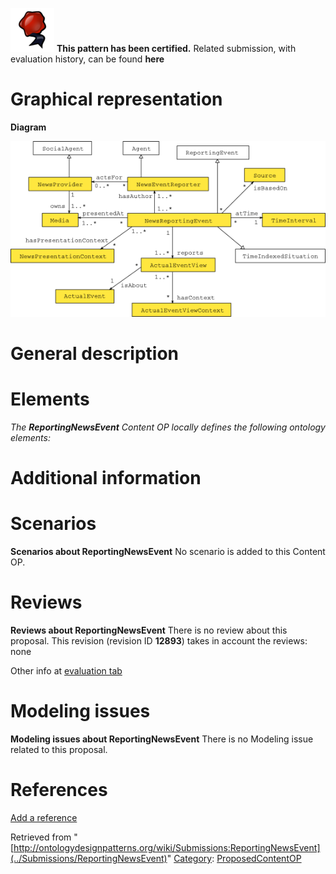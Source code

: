 [![](../images/thumb/b/b5/Certified.png/70px-Certified.png)](../Image/Certified.png "Certified.png") __This pattern has been certified.__
Related submission, with evaluation history, can be found __here__





#  Graphical representation


__Diagram__




[![Image:ReportingNewsEvent-scheme.png‎](../images/d/d9/ReportingNewsEvent-scheme.png)](../Image/ReportingNewsEvent-scheme.png "Image:ReportingNewsEvent-scheme.png‎")




#  General description


  




#  Elements


_The __ReportingNewsEvent__ Content OP locally defines the following ontology elements:_



#  Additional information


#  Scenarios



__Scenarios about ReportingNewsEvent__
No scenario is added to this Content OP.




#  Reviews



__Reviews about ReportingNewsEvent__
There is no review about this proposal.
This revision (revision ID __12893__) takes in account the reviews: none


Other info at [evaluation tab](http://ontologydesignpatterns.org/wiki/index.php?title=Submissions:ReportingNewsEvent&action=evaluation "http://ontologydesignpatterns.org/wiki/index.php?title=Submissions:ReportingNewsEvent&action=evaluation")




  




#  Modeling issues



__Modeling issues about ReportingNewsEvent__
There is no Modeling issue related to this proposal.




  




#  References


[Add a reference](index.php@title=Odp%253AAdd_reference&subject=../Submissions/ReportingNewsEvent "http://ontologydesignpatterns.org/wiki/index.php?title=Odp:Add_reference&subject=Submissions%3AReportingNewsEvent")


  






Retrieved from "[http://ontologydesignpatterns.org/wiki/Submissions:ReportingNewsEvent](../Submissions/ReportingNewsEvent)"
 [Category](http://ontologydesignpatterns.org/wiki/Special:Categories "Special:Categories"): [ProposedContentOP](../Category/ProposedContentOP "Category:ProposedContentOP")